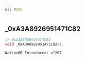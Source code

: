 ```yaml
---
ns: MISC
---
```

## _0xA3A8926951471C82

```c
// 0xA3A8926951471C82
void _0xA3A8926951471C82();
```

```
NativeDB Introduced: v1207
```


